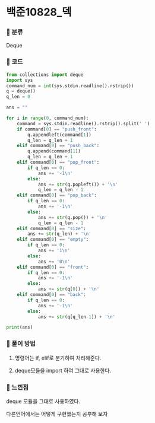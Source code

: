 # 백준10828\_덱

### &#127822; 분류

Deque

### &#127822; 코드

```python
from collections import deque
import sys
command_num = int(sys.stdin.readline().rstrip())
q = deque()
q_len = 0

ans = ""

for i in range(0, command_num):
    command = sys.stdin.readline().rstrip().split(' ')
    if command[0] == "push_front":
        q.appendleft(command[1])
        q_len = q_len + 1
    elif command[0] == "push_back":
        q.append(command[1])
        q_len = q_len + 1
    elif command[0] == "pop_front":
        if q_len == 0:
            ans += '-1\n'
        else:
            ans += str(q.popleft()) + '\n'
            q_len = q_len - 1
    elif command[0] == "pop_back":
        if q_len == 0:
            ans += '-1\n'
        else:
            ans += str(q.pop()) + '\n'
            q_len = q_len - 1
    elif command[0] == "size":
        ans += str(q_len) + '\n'
    elif command[0] == "empty":
        if q_len == 0:
            ans += '1\n'
        else:
            ans += '0\n'
    elif command[0] == "front":
        if q_len == 0:
            ans += '-1\n'
        else:
            ans += str(q[0]) + '\n'
    elif command[0] == "back":
        if q_len == 0:
            ans += '-1\n'
        else:
            ans += str(q[q_len-1]) + '\n'

print(ans)
```

### &#127822; 풀이 방법

1. 명령어는 if, elif로 분기하여 처리해준다.

2. deque모듈을 import 하여 그대로 사용한다.

### &#127822; 느낀점

deque 모듈을 그대로 사용하였다.

다른언어에서는 어떻게 구현했는지 공부해 보자